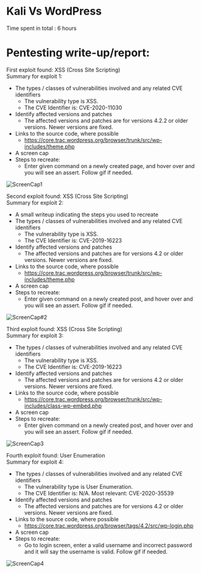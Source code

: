 # Kali Vs WordPress
Time spent in total : 6 hours
# Pentesting write-up/report:<br/>
First exploit found: XSS (Cross Site Scripting)<br/>
Summary for exploit 1:         
   - The types / classes of vulnerabilities involved and any related CVE identifiers
      - The vulnerability type is XSS.
      - The CVE Identifier is: CVE-2020-11030
   - Identify affected versions and patches
      - The affected versions and patches are for versions 4.2.2 or older versions. Newer versions are fixed.
   - Links to the source code, where possible
      - https://core.trac.wordpress.org/browser/trunk/src/wp-includes/theme.php
   - A screen cap
   - Steps to recreate:
      - Enter given command on a newly created page, and hover over and you will see an assert. Follow gif if needed.

![ScreenCap1](https://user-images.githubusercontent.com/96878742/198816347-a3e6bf7f-f7bc-42c9-a4bf-eaab469bb6ca.gif)

Second exploit found: XSS (Cross Site Scripting)<br/>
Summary for exploit 2:         
   - A small writeup indicating the steps you used to recreate
   - The types / classes of vulnerabilities involved and any related CVE identifiers
      - The vulnerability type is XSS.
      - The CVE Identifier is: CVE-2019-16223 
   - Identify affected versions and patches
      - The affected versions and patches are for versions 4.2 or older versions. Newer versions are fixed. 
   - Links to the source code, where possible
      - https://core.trac.wordpress.org/browser/trunk/src/wp-includes/theme.php 
   - A screen cap
   - Steps to recreate:
      - Enter given command on a newly created post, and hover over and you will see an assert. Follow gif if needed.

![ScreenCap#2](https://user-images.githubusercontent.com/96878742/198817077-7f3cb471-0bd7-44c5-9146-6ec6f8fc7c14.gif)

Third exploit found: XSS (Cross Site Scripting)<br/>
Summary for exploit 3:
   - The types / classes of vulnerabilities involved and any related CVE identifiers
      - The vulnerability type is XSS.
      - The CVE Identifier is: CVE-2019-16223 
   - Identify affected versions and patches
      - The affected versions and patches are for versions 4.2 or older versions. Newer versions are fixed.  
   - Links to the source code, where possible
      - https://core.trac.wordpress.org/browser/trunk/src/wp-includes/class-wp-embed.php 
   - A screen cap
   - Steps to recreate:
      - Enter given command on a newly created post, and hover over and you will see an assert. Follow gif if needed.

![ScreenCap3](https://user-images.githubusercontent.com/96878742/198817432-4aee6338-21f7-498c-93eb-262a26bd6746.gif)

Fourth exploit found: User Enumeration <br/>
Summary for exploit 4:
   - The types / classes of vulnerabilities involved and any related CVE identifiers
      - The vulnerability type is User Enumeration.
      - The CVE Identifier is: N/A. Most relevant: CVE-2020-35539
   - Identify affected versions and patches
      - The affected versions and patches are for versions 4.2 or older versions. Newer versions are fixed.
   - Links to the source code, where possible
      - https://core.trac.wordpress.org/browser/tags/4.2/src/wp-login.php
   - A screen cap
   - Steps to recreate:
      - Go to login screen, enter a valid username and incorrect password and it will say the username is valid. Follow gif if needed.

![ScreenCap4](https://user-images.githubusercontent.com/96878742/198817804-3e831e06-e3b6-4691-8cc5-bbe8ad8d55dd.gif)
